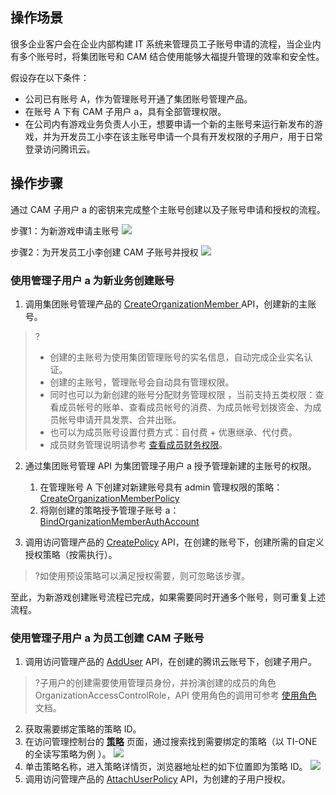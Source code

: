 
## 操作场景
很多企业客户会在企业内部构建 IT 系统来管理员工子账号申请的流程，当企业内有多个账号时，将集团账号和 CAM 结合使用能够大福提升管理的效率和安全性。

假设存在以下条件：
- 公司已有账号 A，作为管理账号开通了集团账号管理产品。
- 在账号 A 下有 CAM 子用户 a，具有全部管理权限。
- 在公司内有游戏业务负责人小王，想要申请一个新的主账号来运行新发布的游戏，并为开发员工小李在该主账号申请一个具有开发权限的子用户，用于日常登录访问腾讯云。



## 操作步骤

通过 CAM 子用户 a 的密钥来完成整个主账号创建以及子账号申请和授权的流程。

步骤1：为新游戏申请主账号
![](https://qcloudimg.tencent-cloud.cn/raw/f6b21aa24a0e3b12634c0dbe299c14b8.png)

步骤2：为开发员工小李创建 CAM 子账号并授权
![](https://qcloudimg.tencent-cloud.cn/raw/a82ec6172be6bea8e538d792f685551a.png)       



### 使用管理子用户 a 为新业务创建账号

1. 调用集团账号管理产品的 [CreateOrganizationMember ](https://cloud.tencent.com/document/product/850/63310) API，创建新的主账号。
>?
>- 创建的主账号为使用集团管理账号的实名信息，自动完成企业实名认证。
>- 创建的主账号，管理账号会自动具有管理权限。
>- 同时也可以为新创建的账号分配财务管理权限 ，当前支持五类权限：查看成员帐号的账单、查看成员帐号的消费、为成员帐号划拨资金、为成员帐号申请开具发票、合并出账。
>- 也可以为成员账号设置付费方式：自付费 + 优惠继承、代付费。
>- 成员财务管理说明请参考 [查看成员财务权限](https://cloud.tencent.com/document/product/850/58725)。
  

2. 通过集团账号管理 API 为集团管理子用户 a 授予管理新建的主账号的权限。
	1. 在管理账号 A 下创建对新建账号具有 admin 管理权限的策略：[CreateOrganizationMemberPolicy](https://cloud.tencent.com/document/api/850/74595)
	2. 将刚创建的策略授予管理子账号 a：[BindOrganizationMemberAuthAccount](https://cloud.tencent.com/document/api/850/63308)


3. 调用访问管理产品的 [CreatePolicy](https://cloud.tencent.com/document/product/598/34578) API，在创建的账号下，创建所需的自定义授权策略（按需执行）。
>?如使用预设策略可以满足授权需要，则可忽略该步骤。


至此，为新游戏创建账号流程已完成，如果需要同时开通多个账号，则可重复上述流程。




### 使用管理子用户 a 为员工创建 CAM 子账号
1. 调用访问管理产品的 [AddUser](https://cloud.tencent.com/document/product/598/34595) API，在创建的腾讯云账号下，创建子用户。
>?子用户的创建需要使用管理员身份，并扮演创建的成员的角色 OrganizationAccessControlRole，API 使用角色的调用可参考 [使用角色](https://cloud.tencent.com/document/product/598/19419) 文档。
2. 获取需要绑定策略的策略 ID。
 1. 在访问管理控制台的 [**策略**](https://console.cloud.tencent.com/cam/policy) 页面，通过搜索找到需要绑定的策略（以 TI-ONE 的全读写策略为例 ）。
![](https://qcloudimg.tencent-cloud.cn/raw/1f17f78add4874e5f2d218bf8b39ae96.png) 
 2. 单击策略名称，进入策略详情页，浏览器地址栏的如下位置即为策略 ID。
![](https://qcloudimg.tencent-cloud.cn/raw/9b587d8ad196392af8249b7f30c39e3b.png)    
3. 调用访问管理产品的 [AttachUserPolicy](https://cloud.tencent.com/document/product/598/34579) API，为创建的子用户授权。

